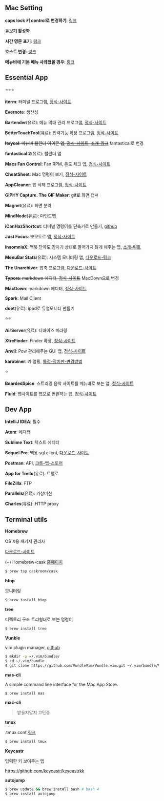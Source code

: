## Mac Setting

**caps lock 키 control로 변경하기**: [링크](http://macnews.tistory.com/2240)

**돋보기 활성화**

**시간 영문 표기**: [링크](http://macnews.tistory.com/988)

**호스트 변경**: [링크](http://exifeedi.tistory.com/240)

**메뉴바에 기본 메뉴 사라졌을 경우**: [링크](http://iprize.tistory.com/574)



## Essential App

:star::star::star:

**iterm**: 터미널 프로그램, [정식-사이트](https://www.iterm2.com/index.html)

**Evernote**: 생산성

**Bartender**(유료): 메뉴 막대 관리 프로그램, [정식-사이트](http://www.macbartender.com/)

**BetterTouchTool**(유료): 입력기능 확장 프로그램, [정식-사이트](http://www.boastr.net/)

~~**Itsycal**: 메뉴바 캘린더 아이콘 앱, [정식-사이트](https://www.mowglii.com/itsycal/), [소개-링크](http://macnews.tistory.com/3023)~~ fantastical로 변경

**fantastical 2**(유료): 캘린더 앱

**Macs Fan Control**: Fan RPM, 온도 체크 앱, [정식-사이트](http://www.crystalidea.com/products?source=fancontrol_mac)

**CheatSheet**: Mac 명령어 보기, [정식-사이트](https://www.mediaatelier.com/CheatSheet/)

**AppCleaner**: 앱 삭제 프로그램, [정식-사이트](http://freemacsoft.net/appcleaner/)

**GIPHY Capture. The GIF Maker**: gif로 화면 캡쳐

**Magnet**(유료): 화면 분리

**MindNode**(유료): 마인드맵

**iCanHazShortcut**: 터미널 명령어를 단축키로 만들기, [github](https://github.com/deseven/icanhazshortcut)

**Just Focus**: 뽀모도르 앱, [정식-사이트](http://climstudio.com/justfocus/)

**insomniaX**: 맥북 닫아도 잠자기 상태로 들어가지 않게 해주는 앱, [소개-링트](http://macnews.tistory.com/131)

**MenuBar Stats**(유료): 시스템 모니터링 앱, [다운로드-링크](https://itunes.apple.com/kr/app/id714196447?mt=12)

**The Unarchiver**: 압축 프로그램, [다운로드-사이트](http://unarchiver.c3.cx/unarchiver)

~~**Typora**: markdown 에디터, [정식-사이트](http://www.typora.io/)~~ MacDown으로 변경

**MacDown**: markdown 에디터, [정식-사이트](http://macdown.uranusjr.com/)

**Spark**: Mail Client

**duet**(유료): ipad로 듀얼모니터 만들기

​:star:​​:star:​

**AirServer**(유료): 디바이스 미러링

**XtreFinder**: Finder 확장, [정식-사이트](http://www.trankynam.com/xtrafinder/)

**Anvil**: Pow 관리해주는 GUI 앱, [정식-사이트](http://anvilformac.com/index.html)

**karabiner**: 키 맵핑, [특정-장치만-변경방법](http://algobomyun.tistory.com/348)

:star:

**BeardedSpice**: 스트리밍 음악 사이트를 메뉴바로 보는 앱, [정식-사이트](http://doctypeht.ml/44)

**Fluid**: 웹사이트를 앱으로 변환하는 앱, [정식-사이트](http://fluidapp.com/)



## Dev App

**IntelliJ IDEA**: 필수

**Atom**: 에디터

**Sublime Text**: 텍스트 에디터

**Sequel Pro**: 맥용 sql client,  [다운로드-사이트](http://www.sequelpro.com/)

**Postman**: API, [크롬-앱-스토어](https://chrome.google.com/webstore/detail/postman/fhbjgbiflinjbdggehcddcbncdddomop)

**App for Trello**(유료): 트렐로

**FileZilla**: FTP

**Parallels**(유료): 가상머신

**Charles**(유료): HTTP proxy



## Terminal utils

**Homebrew**

OS X용 패키지 관리자

[다운로드-사이트](http://brew.sh/index_ko.html)

(+) Homebrew-cask [홈페이지](https://caskroom.github.io/)

```bash
$ brew tap caskroom/cask
```

**htop**

모니터링

```bash
$ brew install htop
```

**tree**

디렉토리 구조 트리형태로 보는 명령어

```bash
$ brew install tree
```

**Vunble**

vim plugin manager, [github](https://github.com/VundleVim/Vundle.vim)

```bash
$ mkdir -p ~/.vim/bundle/
$ cd ~/.vim/bundle
$ git clone https://github.com/VundleVim/Vundle.vim.git ~/.vim/bundle/Vundle.vim
```

**mas-cli**

A simple command line interface for the Mac App Store.

```sh
$ brew install mas
```

**mac-cli**

> 받을지말지 고민중

**tmux**

.tmux.conf [링크](https://github.com/gpakosz/.tmux)

```sh
$ brew install tmux
```

**Keycastr**

입력한 키 보여주는 앱

https://github.com/keycastr/keycastrkk

**autojump**

```sh
$ brew update && brew install bash # bash 4
$ brew install autojump
```
